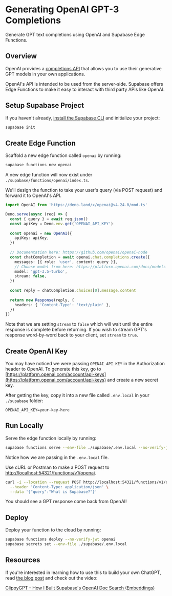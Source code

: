 # Generating OpenAI GPT-3 Completions

Generate GPT text completions using OpenAI and Supabase Edge Functions.

## Overview

OpenAI provides a [completions API](https://platform.openai.com/docs/api-reference/completions) that allows you to use their generative GPT models in your own applications.

OpenAI's API is intended to be used from the server-side. Supabase offers Edge Functions to make it easy to interact with third party APIs like OpenAI.

## Setup Supabase Project

If you haven't already, [install the Supabase CLI](https://supabase.com/docs/guides/cli) and initialize your project:

```bash
supabase init
```

## Create Edge Function

Scaffold a new edge function called `openai` by running:

```bash
supabase functions new openai
```

A new edge function will now exist under `./supabase/functions/openai/index.ts`.

We'll design the function to take your user's query (via POST request) and forward it to OpenAI's API.

```typescript
import OpenAI from 'https://deno.land/x/openai@v4.24.0/mod.ts'

Deno.serve(async (req) => {
  const { query } = await req.json()
  const apiKey = Deno.env.get('OPENAI_API_KEY')
  
  const openai = new OpenAI({
    apiKey: apiKey,
  })
  
  // Documentation here: https://github.com/openai/openai-node
  const chatCompletion = await openai.chat.completions.create({
    messages: [{ role: 'user', content: query }],
    // Choose model from here: https://platform.openai.com/docs/models
    model: 'gpt-3.5-turbo',
    stream: false,
  })
  
  const reply = chatCompletion.choices[0].message.content
  
  return new Response(reply, {
    headers: { 'Content-Type': 'text/plain' },
  })
})
```

Note that we are setting `stream` to `false` which will wait until the entire response is complete before returning. If you wish to stream GPT's response word-by-word back to your client, set `stream` to `true`.

## Create OpenAI Key

You may have noticed we were passing `OPENAI_API_KEY` in the Authorization header to OpenAI. To generate this key, go to [https://platform.openai.com/account/api-keys](https://platform.openai.com/account/api-keys) and create a new secret key.

After getting the key, copy it into a new file called `.env.local` in your `./supabase` folder:

```
OPENAI_API_KEY=your-key-here
```

## Run Locally

Serve the edge function locally by running:

```bash
supabase functions serve --env-file ./supabase/.env.local --no-verify-jwt
```

Notice how we are passing in the `.env.local` file.

Use cURL or Postman to make a POST request to [http://localhost:54321/functions/v1/openai](http://localhost:54321/functions/v1/openai).

```bash
curl -i --location --request POST http://localhost:54321/functions/v1/openai \
  --header 'Content-Type: application/json' \
  --data '{"query":"What is Supabase?"}'
```

You should see a GPT response come back from OpenAI!

## Deploy

Deploy your function to the cloud by running:

```bash
supabase functions deploy --no-verify-jwt openai
supabase secrets set --env-file ./supabase/.env.local
```

## Resources

If you're interested in learning how to use this to build your own ChatGPT, read [the blog post](https://supabase.com/blog/chatgpt-supabase-docs) and check out the video:

[ClippyGPT - How I Built Supabase's OpenAI Doc Search (Embeddings)](https://www.youtube.com/watch?v=Yhtjd7yGGGA)
